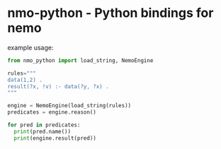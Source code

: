 # nmo-python - Python bindings for nemo

example usage:
```python
from nmo_python import load_string, NemoEngine

rules="""
data(1,2) .
result(?x, !v) :- data(?y, ?x) .
"""

engine = NemoEngine(load_string(rules))
predicates = engine.reason()

for pred in predicates:
  print(pred.name())
  print(engine.result(pred))
```
